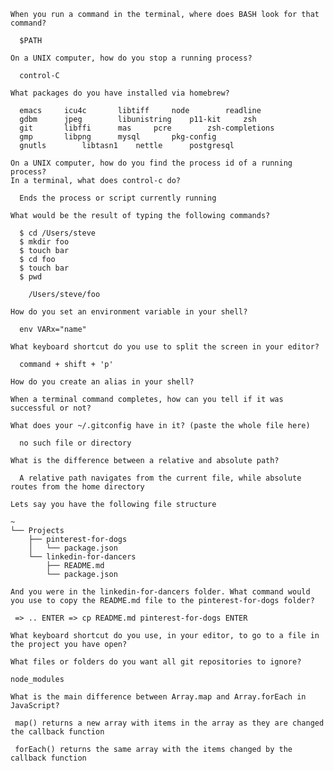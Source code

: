 
    When you run a command in the terminal, where does BASH look for that command?

      $PATH

    On a UNIX computer, how do you stop a running process?

      control-C

    What packages do you have installed via homebrew?

      emacs		icu4c		libtiff		node		readline
      gdbm		jpeg		libunistring	p11-kit		zsh
      git		libffi		mas		pcre		zsh-completions
      gmp		libpng		mysql		pkg-config
      gnutls		libtasn1	nettle		postgresql

    On a UNIX computer, how do you find the process id of a running process?
    In a terminal, what does control-c do?

      Ends the process or script currently running

    What would be the result of typing the following commands?

      $ cd /Users/steve
      $ mkdir foo
      $ touch bar
      $ cd foo
      $ touch bar
      $ pwd

        /Users/steve/foo

    How do you set an environment variable in your shell?

      env VARx="name"

    What keyboard shortcut do you use to split the screen in your editor?

      command + shift + 'p'

    How do you create an alias in your shell?

    When a terminal command completes, how can you tell if it was successful or not?

    What does your ~/.gitconfig have in it? (paste the whole file here)

      no such file or directory

    What is the difference between a relative and absolute path?

      A relative path navigates from the current file, while absolute routes from the home directory

    Lets say you have the following file structure

    ~
    └── Projects
        ├── pinterest-for-dogs
        │   └── package.json
        └── linkedin-for-dancers
            ├── README.md
            └── package.json

    And you were in the linkedin-for-dancers folder. What command would you use to copy the README.md file to the pinterest-for-dogs folder?

     => .. ENTER => cp README.md pinterest-for-dogs ENTER

    What keyboard shortcut do you use, in your editor, to go to a file in the project you have open?

    What files or folders do you want all git repositories to ignore?

    node_modules

    What is the main difference between Array.map and Array.forEach in JavaScript?

     map() returns a new array with items in the array as they are changed the callback function

     forEach() returns the same array with the items changed by the callback function

